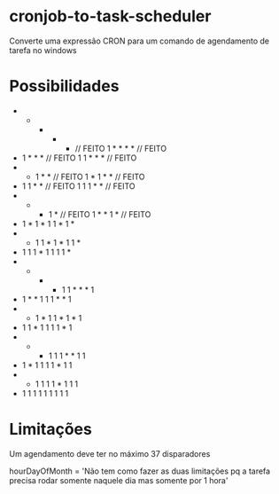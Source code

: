 # cronjob-to-task-scheduler
Converte uma expressão CRON para um comando de agendamento de tarefa no windows

# Possibilidades

* * * * * // FEITO
1 * * * * // FEITO
* 1 * * * // FEITO
1 1 * * * // FEITO
* * 1 * * // FEITO
1 * 1 * * // FEITO
* 1 1 * * // FEITO
1 1 1 * * // FEITO
* * * 1 * // FEITO
1 * * 1 * // FEITO
* 1 * 1 *
1 1 * 1 *
* * 1 1 *
1 * 1 1 *
* 1 1 1 *
1 1 1 1 *
* * * * 1
1 * * * 1
* 1 * * 1
1 1 * * 1
* * 1 * 1
1 * 1 * 1
* 1 1 * 1
1 1 1 * 1
* * * 1 1
1 * * 1 1
* 1 * 1 1
1 1 * 1 1
* * 1 1 1
1 * 1 1 1
* 1 1 1 1
1 1 1 1 1

# Limitações

Um agendamento deve ter no máximo 37 disparadores

hourDayOfMonth = 'Não tem como fazer as duas limitações pq a tarefa precisa rodar somente naquele dia mas somente por 1 hora'

